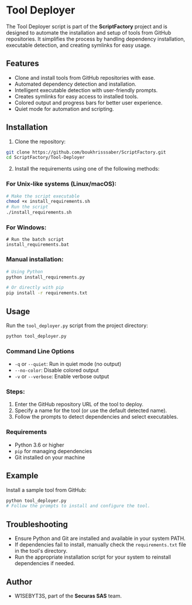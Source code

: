 # Tool Deployer

The Tool Deployer script is part of the **ScriptFactory** project and is designed to automate the installation and setup of tools from GitHub repositories. It simplifies the process by handling dependency installation, executable detection, and creating symlinks for easy usage.

## Features
- Clone and install tools from GitHub repositories with ease.
- Automated dependency detection and installation.
- Intelligent executable detection with user-friendly prompts.
- Creates symlinks for easy access to installed tools.
- Colored output and progress bars for better user experience.
- Quiet mode for automation and scripting.

## Installation
1. Clone the repository:
```bash
git clone https://github.com/boukhrisssaber/ScriptFactory.git
cd ScriptFactory/Tool-Deployer
```

2. Install the requirements using one of the following methods:

### For Unix-like systems (Linux/macOS):
```bash
# Make the script executable
chmod +x install_requirements.sh
# Run the script
./install_requirements.sh
```

### For Windows:
```batch
# Run the batch script
install_requirements.bat
```

### Manual installation:
```bash
# Using Python
python install_requirements.py

# Or directly with pip
pip install -r requirements.txt
```

## Usage
Run the `tool_deployer.py` script from the project directory:
```bash
python tool_deployer.py
```

### Command Line Options
- `-q` or `--quiet`: Run in quiet mode (no output)
- `--no-color`: Disable colored output
- `-v` or `--verbose`: Enable verbose output

### Steps:
1. Enter the GitHub repository URL of the tool to deploy.
2. Specify a name for the tool (or use the default detected name).
3. Follow the prompts to detect dependencies and select executables.

### Requirements
- Python 3.6 or higher
- `pip` for managing dependencies
- Git installed on your machine

## Example
Install a sample tool from GitHub:
```bash
python tool_deployer.py
# Follow the prompts to install and configure the tool.
```

## Troubleshooting
- Ensure Python and Git are installed and available in your system PATH.
- If dependencies fail to install, manually check the `requirements.txt` file in the tool's directory.
- Run the appropriate installation script for your system to reinstall dependencies if needed.

## Author
- W1SEBYT3S, part of the **Securas SAS** team.
